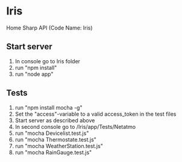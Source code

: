 # Iris
Home Sharp API (Code Name: Iris) 

## Start server
1. In console go to Iris folder
2. run "npm install"
3. run "node app"

## Tests
1. run "npm install mocha -g"
2. Set the "access"-variable to a valid access_token in the test files
3. Start server as described above
4. In second console go to /Iris/app/Tests/Netatmo
5. run "mocha Devicelist.test.js"
6. run "mocha Thermostate.test.js"
7. run "mocha WeatherStation.test.js"
8. run "mocha RainGauge.test.js"
